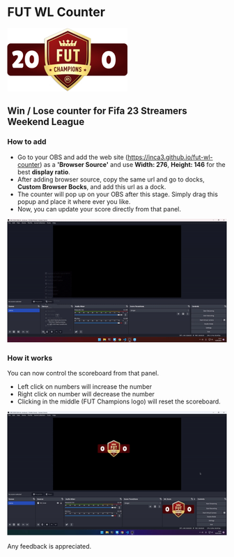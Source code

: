 # FUT WL Counter

![sample](/readme/20_0.png)

## Win / Lose counter for Fifa 23 Streamers Weekend League

### How to add

- Go to your OBS and add the web site (https://inca3.github.io/fut-wl-counter) as a **'Browser Source'** and use **Width: 276**, **Height: 146** for the best **display ratio**.
- After adding browser source, copy the same url and go to docks, **Custom Browser Bocks**, and add this url as a dock.
- The counter will pop up on your OBS after this stage. Simply drag this popup and place it where ever you like.
- Now, you can update your score directly from that panel.

![howtoadd](/readme/howtouse.gif)

### How it works

You can now control the scoreboard from that panel.

- Left click on numbers will increase the number
- Right click on number will decrease the number
- Clicking in the middle (FUT Champions logo) will reset the scoreboard.

![howtoadd](/readme/usage.gif)

Any feedback is appreciated.
